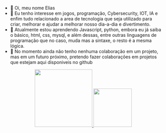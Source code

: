 - 👋 Oi, meu nome Elias
- 👀 Eu tenho interesse em jogos, programação, Cybersecurity, IOT, IA e enfim tudo relacionado a area de tecnologia que seja utilizado para criar, melhorar 
e ajudar a melhorar nosso dia-a-dia e divertimento.
- 🌱 Atualmente estou aprendendo Javascript, python, embora eu já saiba o básico, html, css, mysql, e além dessas, entre outras linguagens de programação que no caso, 
muda mas a sintaxe, o resto é a mesma lógica.
- 💞️ No momento ainda não tenho nenhuma colaboração em um projeto, mas em um futuro próximo, pretendo fazer colaborações em projetos que estejam aqui disponiveis no
github

<div align="Center">
  <a href="https://github.com/EliasIA">
  <img height= 180em display="inline-block" src="https://github-readme-stats.vercel.app/api?username=EliasIA&show_icons=true&theme=dracula&include_all_commits=true&count_private=true"/>
  <img height= 120em display="inline-block" src="https://github-readme-stats.vercel.app/api/top-langs/?username=EliasIA&layout=compact&langs_count=7&theme=dracula"/>
 
</div>

<!---
EliasIA/EliasIA is a ✨ special ✨ repository because its `README.md` (this file) appears on your GitHub profile.
You can click the Preview link to take a look at your changes.
--->
